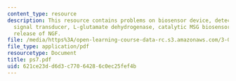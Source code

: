 ```yaml
---
content_type: resource
description: This resource contains problems on biosensor device, detection element,
  signal transducer, L-glutamate dehydrogenase, catalytic MSG biosensor and cumulative
  release of NGF.
file: /media/https%3A/open-learning-course-data-rc.s3.amazonaws.com/3-051j-materials-for-biomedical-applications-spring-2006/621ce23dd6d3c77064286c0ec25fef4b_ps7.pdf
file_type: application/pdf
resourcetype: Document
title: ps7.pdf
uid: 621ce23d-d6d3-c770-6428-6c0ec25fef4b
---
```

